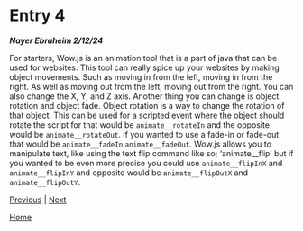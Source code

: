 # Entry 4
**_Nayer Ebraheim 2/12/24_**

For starters, Wow.js is an animation tool that is a part of java that can be used for websites. This tool can really spice up your websites by making object movements. Such as moving in from the left, moving in from the right. As well as moving out from the left, moving out from the right. You can also change the X, Y, and Z axis. Another thing you can change is object rotation and object fade. Object rotation is a way to change the rotation of that object. This can be used for a scripted event where the object should rotate the script for that would be `animate__rotateIn` and the opposite would be `animate__rotateOut`. If you wanted to use a fade-in or fade-out that would be `animate__fadeIn` `animate__fadeOut`. Wow.js allows you to manipulate text, like using the text flip command like so; ‘animate__flip’ but if you wanted to be even more precise you could use `animate__flipInX` and `animate__flipInY` and opposite would be `animate__flipOutX` and `animate__flipOutY`.



[Previous](entry03.md) | [Next](entry05.md)

[Home](../README.md)

